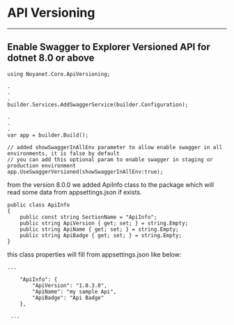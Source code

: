 ﻿# API Versioning
---
Enable Swagger to Explorer Versioned API for dotnet 8.0 or above
---
```
using Noyanet.Core.ApiVersioning;

.
.
.
builder.Services.AddSwaggerService(builder.Configuration);

.
.
.
var app = builder.Build();

// added showSwaggerInAllEnv parameter to allow enable swagger in all environments, it is false by default
// you can add this optional param to enable swagger in staging or production environment
app.UseSwaggerVersioned(showSwaggerInAllEnv:true);  
```

from the version 8.0.0 we added ApiInfo class to the package which will read some data from appsettings.json if exists.

```
public class ApiInfo
{
    public const string SectionName = "ApiInfo";
    public string ApiVersion { get; set; } = string.Empty;
    public string ApiName { get; set; } = string.Empty;
    public string ApiBadge { get; set; } = string.Empty;
}
```

this class properties will fill from appsettings.json like below:

```
...

    "ApiInfo": {
        "ApiVersion": "1.0.3.0",
        "ApiName": "my sample Api",
        "ApiBadge": "Api Badge"
    },

 ...
```